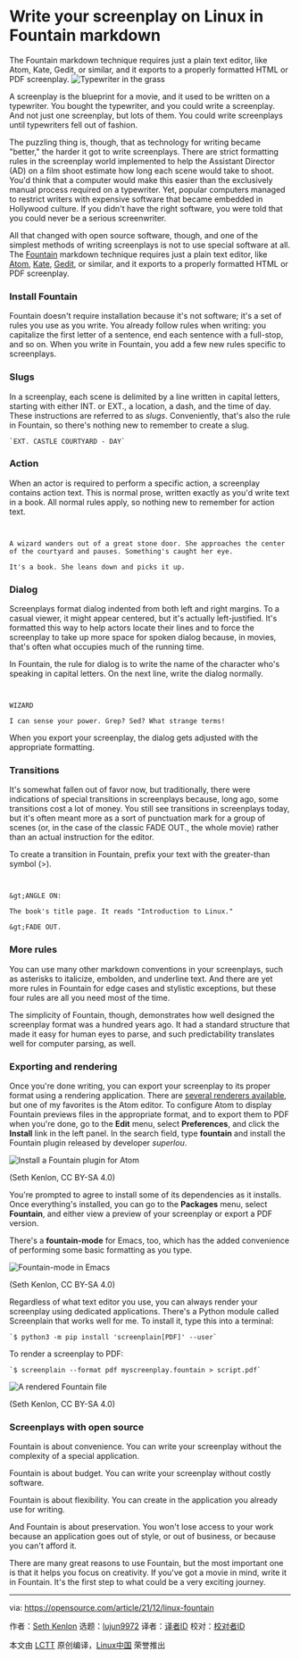 [#]: subject: "Write your screenplay on Linux in Fountain markdown"
[#]: via: "https://opensource.com/article/21/12/linux-fountain"
[#]: author: "Seth Kenlon https://opensource.com/users/seth"
[#]: collector: "lujun9972"
[#]: translator: "wxy"
[#]: reviewer: " "
[#]: publisher: " "
[#]: url: " "

Write your screenplay on Linux in Fountain markdown
======
The Fountain markdown technique requires just a plain text editor, like Atom, Kate, Gedit, or similar, and it exports to a properly formatted HTML or PDF screenplay.
![Typewriter in the grass][1]

A screenplay is the blueprint for a movie, and it used to be written on a typewriter. You bought the typewriter, and you could write a screenplay. And not just one screenplay, but lots of them. You could write screenplays until typewriters fell out of fashion.

The puzzling thing is, though, that as technology for writing became "better," the harder it got to write screenplays. There are strict formatting rules in the screenplay world implemented to help the Assistant Director (AD) on a film shoot estimate how long each scene would take to shoot. You'd think that a computer would make this easier than the exclusively manual process required on a typewriter. Yet, popular computers managed to restrict writers with expensive software that became embedded in Hollywood culture. If you didn't have the right software, you were told that you could never be a serious screenwriter.

All that changed with open source software, though, and one of the simplest methods of writing screenplays is not to use special software at all. The [Fountain][2] markdown technique requires just a plain text editor, like [Atom][3], [Kate][4], [Gedit][5], or similar, and it exports to a properly formatted HTML or PDF screenplay.

### Install Fountain

Fountain doesn't require installation because it's not software; it's a set of rules you use as you write. You already follow rules when writing: you capitalize the first letter of a sentence, end each sentence with a full-stop, and so on. When you write in Fountain, you add a few new rules specific to screenplays.

### Slugs

In a screenplay, each scene is delimited by a line written in capital letters, starting with either INT. or EXT., a location, a dash, and the time of day. These instructions are referred to as _slugs_. Conveniently, that's also the rule in Fountain, so there's nothing new to remember to create a slug.


```
`EXT. CASTLE COURTYARD - DAY`
```

### Action

When an actor is required to perform a specific action, a screenplay contains action text. This is normal prose, written exactly as you'd write text in a book. All normal rules apply, so nothing new to remember for action text.


```


A wizard wanders out of a great stone door. She approaches the center of the courtyard and pauses. Something's caught her eye.

It's a book. She leans down and picks it up.

```

### Dialog

Screenplays format dialog indented from both left and right margins. To a casual viewer, it might appear centered, but it's actually left-justified. It's formatted this way to help actors locate their lines and to force the screenplay to take up more space for spoken dialog because, in movies, that's often what occupies much of the running time.

In Fountain, the rule for dialog is to write the name of the character who's speaking in capital letters. On the next line, write the dialog normally.


```


WIZARD

I can sense your power. Grep? Sed? What strange terms!

```

When you export your screenplay, the dialog gets adjusted with the appropriate formatting.

### Transitions

It's somewhat fallen out of favor now, but traditionally, there were indications of special transitions in screenplays because, long ago, some transitions cost a lot of money. You still see transitions in screenplays today, but it's often meant more as a sort of punctuation mark for a group of scenes (or, in the case of the classic FADE OUT., the whole movie) rather than an actual instruction for the editor.

To create a transition in Fountain, prefix your text with the greater-than symbol (&gt;).


```


&gt;ANGLE ON:

The book's title page. It reads "Introduction to Linux."

&gt;FADE OUT.

```

### More rules

You can use many other markdown conventions in your screenplays, such as asterisks to italicize, embolden, and underline text. And there are yet more rules in Fountain for edge cases and stylistic exceptions, but these four rules are all you need most of the time.

The simplicity of Fountain, though, demonstrates how well designed the screenplay format was a hundred years ago. It had a standard structure that made it easy for human eyes to parse, and such predictability translates well for computer parsing, as well.

### Exporting and rendering

Once you're done writing, you can export your screenplay to its proper format using a rendering application. There are [several renderers available][6], but one of my favorites is the Atom editor. To configure Atom to display Fountain previews files in the appropriate format, and to export them to PDF when you're done, go to the **Edit** menu, select **Preferences**, and click the **Install** link in the left panel. In the search field, type **fountain** and install the Fountain plugin released by developer _superlou_.

![Install a Fountain plugin for Atom][7]

(Seth Kenlon, CC BY-SA 4.0)

You're prompted to agree to install some of its dependencies as it installs. Once everything's installed, you can go to the **Packages** menu, select **Fountain**, and either view a preview of your screenplay or export a PDF version.

There's a **fountain-mode** for Emacs, too, which has the added convenience of performing some basic formatting as you type.

![Fountain-mode in Emacs][8]

(Seth Kenlon, CC BY-SA 4.0)

Regardless of what text editor you use, you can always render your screenplay using dedicated applications. There's a Python module called Screenplain that works well for me. To install it, type this into a terminal:


```
`$ python3 -m pip install 'screenplain[PDF]' --user`
```

To render a screenplay to PDF:


```
`$ screenplain --format pdf myscreenplay.fountain > script.pdf`
```

![A rendered Fountain file][9]

(Seth Kenlon, CC BY-SA 4.0)

### Screenplays with open source

Fountain is about convenience. You can write your screenplay without the complexity of a special application.

Fountain is about budget. You can write your screenplay without costly software.

Fountain is about flexibility. You can create in the application you already use for writing.

And Fountain is about preservation. You won't lose access to your work because an application goes out of style, or out of business, or because you can't afford it.

There are many great reasons to use Fountain, but the most important one is that it helps you focus on creativity. If you've got a movie in mind, write it in Fountain. It's the first step to what could be a very exciting journey.

--------------------------------------------------------------------------------

via: https://opensource.com/article/21/12/linux-fountain

作者：[Seth Kenlon][a]
选题：[lujun9972][b]
译者：[译者ID](https://github.com/译者ID)
校对：[校对者ID](https://github.com/校对者ID)

本文由 [LCTT](https://github.com/LCTT/TranslateProject) 原创编译，[Linux中国](https://linux.cn/) 荣誉推出

[a]: https://opensource.com/users/seth
[b]: https://github.com/lujun9972
[1]: https://opensource.com/sites/default/files/styles/image-full-size/public/lead-images/doc-dish-lead.png?itok=h3fCkVmU (Typewriter in the grass)
[2]: http://fountain.io
[3]: https://opensource.com/article/20/12/atom
[4]: https://opensource.com/article/20/12/kate-text-editor
[5]: https://opensource.com/article/20/12/gedit
[6]: https://fountain.io/apps
[7]: https://opensource.com/sites/default/files/fountain-atom.jpg (Install a Fountain plugin for Atom)
[8]: https://opensource.com/sites/default/files/fountain-emacs_0.jpg (Fountain-mode in Emacs)
[9]: https://opensource.com/sites/default/files/fountain-render.jpg (A rendered Fountain file)
